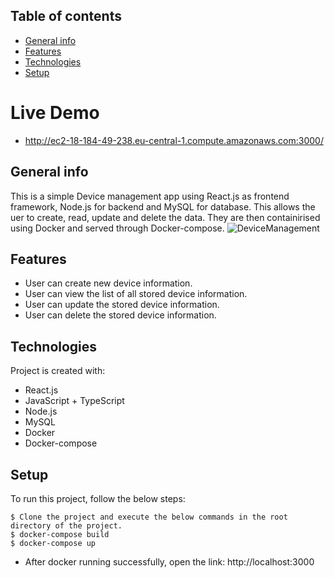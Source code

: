 ## Table of contents
* [General info](#general-info)
* [Features](#features)
* [Technologies](#technologies)
* [Setup](#setup)

# Live Demo
* http://ec2-18-184-49-238.eu-central-1.compute.amazonaws.com:3000/

## General info
This is a simple Device management app using React.js as frontend framework, Node.js for backend and MySQL for database. This allows the uer to create, read, update and delete the data.
They are then containirised using Docker and served through Docker-compose.
![DeviceManagement](https://github.com/jsmathews/ReactAppWithTypeScript/assets/38797524/a6d63935-0191-4666-b953-052c50aa91c3)
## Features
- User can create new device information.
- User can view the list of all stored device information.
- User can update the stored device information.
- User can delete the stored device information.

## Technologies
Project is created with:
* React.js
* JavaScript + TypeScript
* Node.js
* MySQL
* Docker
* Docker-compose
	
## Setup
To run this project, follow the below steps:

```
$ Clone the project and execute the below commands in the root directory of the project.
$ docker-compose build
$ docker-compose up
```
* After docker running successfully, open the link: http://localhost:3000

